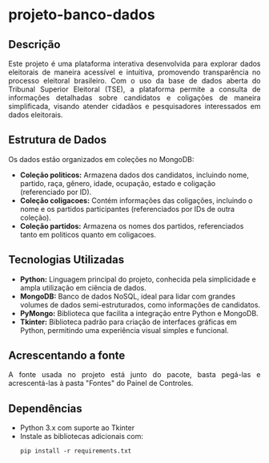 # projeto-banco-dados

## Descrição
<p align="justify">
Este projeto é uma plataforma interativa desenvolvida para explorar dados eleitorais de maneira acessível e intuitiva, promovendo transparência no processo eleitoral brasileiro. Com o uso da base de dados aberta do Tribunal Superior Eleitoral (TSE), a plataforma permite a consulta de informações detalhadas sobre candidatos e coligações de maneira simplificada, visando atender cidadãos e pesquisadores interessados em dados eleitorais.
</p>

## Estrutura de Dados
Os dados estão organizados em coleções no MongoDB:

<ul> 
  <li> <b>Coleção politicos:</b> Armazena dados dos candidatos, incluindo nome, partido, raça, gênero, idade, ocupação, estado e coligação (referenciado por ID). </li>
  <li> <b>Coleção coligacoes:</b> Contém informações das coligações, incluindo o nome e os partidos participantes (referenciados por IDs de outra coleção).</li>
  <li> <b>Coleção partidos:</b> Armazena os nomes dos partidos, referenciados tanto em politicos quanto em coligacoes.</li>
</ul>

## Tecnologias Utilizadas
<ul>
<li> <b>Python:</b> Linguagem principal do projeto, conhecida pela simplicidade e ampla utilização em ciência de dados.</li>
<li> <b>MongoDB:</b> Banco de dados NoSQL, ideal para lidar com grandes volumes de dados semi-estruturados, como informações de candidatos.</li>
<li> <b>PyMongo:</b> Biblioteca que facilita a integração entre Python e MongoDB.</li>
<li> <b>Tkinter:</b> Biblioteca padrão para criação de interfaces gráficas em Python, permitindo uma experiência visual simples e funcional.</li>
</ul>

## Acrescentando a fonte
<p align="justify">
A fonte usada no projeto está junto do pacote, basta pegá-las e acrescentá-las à pasta "Fontes" do Painel de Controles.
</p>

## Dependências
- Python 3.x com suporte ao Tkinter
- Instale as bibliotecas adicionais com:
  ```
  pip install -r requirements.txt
  ```

